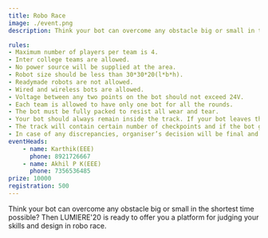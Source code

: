 ```yaml
---
title: Robo Race
image: ./event.png
description: Think your bot can overcome any obstacle big or small in the shortest time possible? Then LUMIERE'20 is ready to offer you a platform for judging your skills and design in robo race.

rules: 
- Maximum number of players per team is 4.
- Inter college teams are allowed.
- No power source will be supplied at the area.
- Robot size should be less than 30*30*20(l*b*h).
- Readymade robots are not allowed.
- Wired and wireless bots are allowed.
- Voltage between any two points on the bot should not exceed 24V.
- Each team is allowed to have only one bot for all the rounds.
- The bot must be fully packed to resist all wear and tear.
- Your bot should always remain inside the track. If your bot leaves the track, at any point of time, it gets penalised.
- The track will contain certain number of checkpoints and if the bot goes out of the track then it has to start with the previous checkpoint.
- In case of any discrepancies, organiser’s decision will be final and binding.
eventHeads:
    - name: Karthik(EEE)
      phone: 8921726667
    - name: Akhil P K(EEE)
      phone: 7356536485
prize: 10000
registration: 500
---
```

Think your bot can overcome any obstacle big or small in the shortest time possible? Then LUMIERE'20 is ready to offer you a platform for judging your skills and design in robo race.
